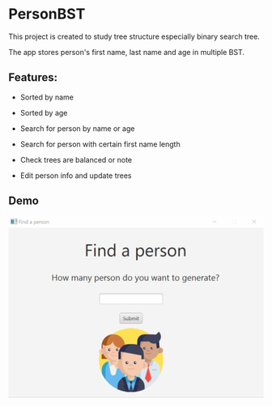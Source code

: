 # PersonBST
This project is created to study tree structure especially binary search tree.

The app stores person's first name, last name and age in multiple BST.

## Features:

- Sorted by name

- Sorted by age
- Search for person by name or age
- Search for person with certain first name length
- Check trees are balanced or note
- Edit person info and update trees

## Demo 

![PersonBST](https://github.com/erinchocolate/person-bst/blob/master/Demo.gif)

